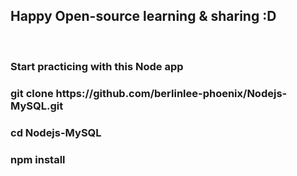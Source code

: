 <h2>Happy Open-source learning & sharing :D</h2>
<br>
<h3>Start practicing with this Node app</h3>
<h3>git clone https://github.com/berlinlee-phoenix/Nodejs-MySQL.git</h3>
<h3>cd Nodejs-MySQL</h3>
<h3>npm install</h3>

